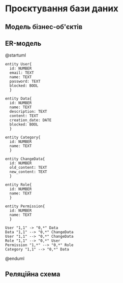 # Проєктування бази даних

## Модель бізнес-об'єктів 

## ER-модель
@startuml

    entity User{
      id: NUMBER
      email: TEXT
      name: TEXT
      password: TEXT
      blocked: BOOL
      }

    entity Data{
      id: NUMBER
      name: TEXT
      description: TEXT
      content: TEXT
      creation_date: DATE
      blocked: BOOL
      }

    entity Category{
      id: NUMBER
      name: TEXT
      }

    entity ChangeData{
      id: NUMBER
      old_content: TEXT
      new_content: TEXT
      }

    entity Role{
      id: NUMBER
      name: TEXT
      }

    entity Permission{
      id: NUMBER
      name: TEXT
      }

    User "1,1" -> "0,*" Data
    Data "1,1" --> "0,*" ChangeData
    User "1,1" --> "0,*" ChangeData
    Role "1,1" --> "0,*" User
    Permission "1,*" --> "0,*" Role
    Category "1,1" --> "0,*" Data

@enduml

## Реляційна схема

